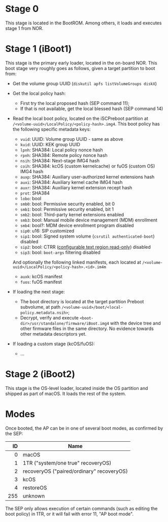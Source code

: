 # Stage 0

This stage is located in the BootROM. Among others, it loads and executes stage 1 from NOR.

# Stage 1 (iBoot1)

This stage is the primary early loader, located in the on-board NOR. This boot stage very roughly goes as follows, given a target partition to boot from:

* Get the volume group UUID (`diskutil apfs listVolumeGroups diskX`)
* Get the local policy hash:
  - First try the local proposed hash (SEP command 11);
  - If that is not available, get the local blessed hash (SEP command 14)
* Read the local boot policy, located on the iSCPreboot partition at `/<volume-uuid>/LocalPolicy/<policy-hash>.img4`. This boot policy has the following specific metadata keys:
  - `vuid`: UUID: Volume group UUID - same as above
  - `kuid`: UUID: KEK group UUID
  - `lpnh`: SHA384: Local policy nonce hash
  - `rpnh`: SHA384: Remote policy nonce hash
  - `nsih`: SHA384: Next-stage IMG4 hash
  - `coih`: SHA384: kcOS (custom kernelcache) or fuOS (custom OS) IMG4 hash
  - `auxp`: SHA384: Auxiliary user-authorized kernel extensions hash
  - `auxi`: SHA384: Auxiliary kernel cache IMG4 hash
  - `auxr`: SHA384: Auxiliary kernel extension recept hash
  - `prot`: SHA384
  - `lobo`: bool
  - `smb0`: bool: Permissive security enabled, bit 0
  - `smb1`: bool: Permissive security enabled, bit 1
  - `smb2`: bool: Third-party kernel extensions enabled
  - `smb3`: bool: Manual mobile device management (MDM) enrollment
  - `smb4`: bool?: MDM device enrollment program disabled
  - `sip0`: u16: SIP customized
  - `sip1`: bool: Signed system volume (`csrutil authenticated-boot`) disabled
  - `sip2`: bool: CTRR ([configurable text region read-only](https://keith.github.io/xcode-man-pages/bputil.1.html)) disabled
  - `sip3`: bool: `boot-args` filtering disabled

  And optionally the following linked manifests, each located at `/<volume-uuid>/LocalPolicy/<policy-hash>.<id>.im4m`
  - `auxk`: kcOS manifest
  - `fuos`: fuOS manifest

* If loading the next stage:

  - The boot directory is located at the target partition Preboot subvolume, at path `/<volume-uuid>/boot/<local-policy.metadata.nsih>`;
  - Decrypt, verify and execute `<boot-dir>/usr/standalone/firmware/iBoot.img4` with the device tree and other firmware files in the same directory. No evidence towards other metadata descriptors yet.

* If loading a custom stage (kcOS/fuOS):

  - ...

# Stage 2 (iBoot2)

This stage is the OS-level loader, located inside the OS partition and shipped as part of macOS. It loads the rest of the system.

# Modes

Once booted, the AP can be in one of several boot modes, as confirmed by the SEP:

|  ID | Name                                      |
|----:|-------------------------------------------|
|   0 | macOS                                     |
|   1 | 1TR ("system/one true" recoveryOS)        |
|   2 | recoveryOS ("paired/ordinary" recoveryOS) |
|   3 | kcOS                                      |
|   4 | restoreOS                                 |
| 255 | unknown                                   |

The SEP only allows execution of certain commands (such as editing the boot policy) in 1TR, or it will fail with error 11, "AP boot mode".